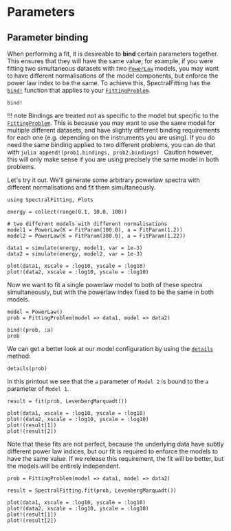 # Parameters

## Parameter binding

When performing a fit, it is desireable to **bind** certain parameters together. This ensures that they will have the same value; for example, if you were fitting two simultaneous datasets with two [`PowerLaw`](@ref) models, you may want to have different normalisations of the model components, but enforce the power law index to be the same. To achieve this, SpectralFitting has the [`bind!`](@ref) function that applies to your [`FittingProblem`](@ref).

```@docs
bind!
```

!!! note
    Bindings are treated not as specific to the model but specific to the [`FittingProblem`](@ref). This is because you may want to use the same model for multiple different datasets, and have slightly different binding requirements for each one (e.g. depending on the instruments you are using). If you do need the same binding applied to two different problems, you can do that with
    ```julia
    append!(prob1.bindings, prob2.bindings)
    ```
    Caution however, this will only make sense if you are using precisely the same model in both problems.


Let's try it out. We'll generate some arbitrary powerlaw spectra with different normalisations and fit them simultaneously.
```@example bind
using SpectralFitting, Plots

energy = collect(range(0.1, 10.0, 100))

# two different models with different normalisations
model1 = PowerLaw(K = FitParam(100.0), a = FitParam(1.2))
model2 = PowerLaw(K = FitParam(300.0), a = FitParam(1.22))

data1 = simulate(energy, model1, var = 1e-3)
data2 = simulate(energy, model2, var = 1e-3)

plot(data1, xscale = :log10, yscale = :log10)
plot!(data2, xscale = :log10, yscale = :log10)
```

Now we want to fit a single powerlaw model to both of these spectra simultaneously, but with the powerlaw index fixed to be the same in both models.
```@example bind
model = PowerLaw()
prob = FittingProblem(model => data1, model => data2)

bind!(prob, :a)
prob
```

We can get a better look at our model configuration by using the [`details`](@ref) method:
```@example bind
details(prob)
```

In this printout we see that the `a` parameter of `Model 2` is bound to the `a` parameter of `Model 1`.

```@example bind
result = fit(prob, LevenbergMarquadt())

plot(data1, xscale = :log10, yscale = :log10)
plot!(data2, xscale = :log10, yscale = :log10)
plot!(result[1])
plot!(result[2])
```

Note that these fits are not perfect, because the underlying data have subtly different power law indices, but our fit is required to enforce the models to have the same value. If we release this requirement, the fit will be better, but the models will be entirely independent.

```@example bind
prob = FittingProblem(model => data1, model => data2)

result = SpectralFitting.fit(prob, LevenbergMarquadt())

plot(data1, xscale = :log10, yscale = :log10)
plot!(data2, xscale = :log10, yscale = :log10)
plot!(result[1])
plot!(result[2])
```
